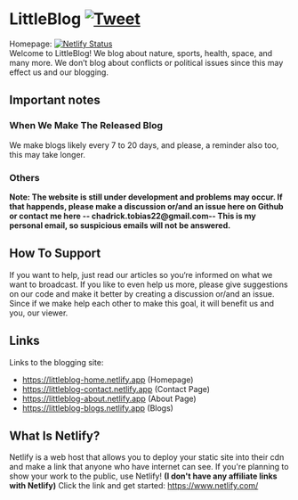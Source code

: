 # LittleBlog [![Tweet](https://img.shields.io/twitter/url/http/shields.io.svg?style=social)](https://twitter.com/intent/tweet?text=Get%20over%20170%20free%20design%20blocks%20based%20on%20Bootstrap%204&url=https://froala.com/design-blocks&via=froala&hashtags=bootstrap,design,templates,blocks,developers)
Homepage: [![Netlify Status](https://api.netlify.com/api/v1/badges/efedf0b2-9ce1-469c-89bd-7b550d11fa90/deploy-status)](https://app.netlify.com/sites/littleblog-home/deploys)
<br />
Welcome to LittleBlog! We blog about nature, sports, health, space, and many more. We don’t blog about conflicts or political issues since this may effect us and our blogging.
## Important notes
### When We Make The Released Blog
We make blogs likely every 7 to 20 days, and please, a reminder also too, this may take longer.
### Others
__Note: The website is still under development and problems may occur. If that happends, please make a discussion or/and an issue here on Github or contact me here -- chadrick.tobias22@gmail.com-- This is my personal email, so suspicious emails will not be answered.__
## How To Support
If you want to help, just read our articles so you‘re informed on what we want to broadcast. If you like to even help us more, please give suggestions on our code and make it better by creating a discussion or/and an issue. Since if we make help each other to make this goal, it will benefit us and you, our viewer.
## Links
Links to the blogging site:
* https://littleblog-home.netlify.app (Homepage)
* https://littleblog-contact.netlify.app (Contact Page)
* https://littleblog-about.netlify.app (About Page)
* https://littleblog-blogs.netlify.app (Blogs)
## What Is Netlify?
Netlify is a web host that allows you to deploy your static site into their cdn and make a link that anyone who have internet can see. If you're planning to show your work to the public, use Netlify! __(I don't have any affiliate links with Netlify)__
Click the link and get started: https://www.netlify.com/
